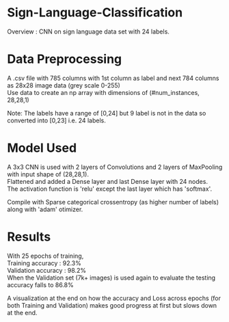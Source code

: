 # Sign-Language-Classification

Overview : CNN on sign language data set with 24 labels.

# Data Preprocessing
A .csv file with 785 columns with 1st column as label and next 784 columns as 28x28 image data (grey scale 0-255) <br>
Use data to create an np array with dimensions of (#num_instances, 28,28,1)<br>

Note: The labels have a range of [0,24] but 9 label is not in the data so converted into [0,23] i.e. 24 labels.

# Model Used
A 3x3 CNN is used with 2 layers of Convolutions and 2 layers of MaxPooling with input shape of (28,28,1). <br>
Flattened and added a Dense layer and last Dense layer with 24 nodes.<br>
The activation function is 'relu' except the last layer which has 'softmax'.

Compile with Sparse categorical crossentropy (as higher number of labels) along with 'adam' otimizer.

# Results
With 25 epochs of training,<br>
Training accuracy : 92.3% <br>
Validation accuracy : 98.2% <br>
When the Validation set (7k+ images) is used again to evaluate the testing accuracy falls to 86.8% <br>

A visualization at the end on how the accuracy and Loss across epochs (for both Training and Validation) makes good progress at first but slows down at the end.
